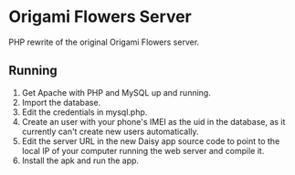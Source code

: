 # Origami Flowers Server
PHP rewrite of the original Origami Flowers server.

## Running
1. Get Apache with PHP and MySQL up and running.
2. Import the database.
3. Edit the credentials in mysql.php.
4. Create an user with your phone's IMEI as the uid in the database, as it currently can't create new users automatically.
5. Edit the server URL in the new Daisy app source code to point to the local IP of your computer running the web server and compile it.
6. Install the apk and run the app.
